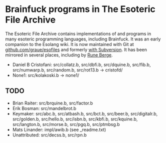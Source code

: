 # Brainfuck programs in The Esoteric File Archive

The Esoteric File Archive contains implementations of and programs in many
esoteric programming languages, including Brainfuck. It was an early companion
to the Esolang wiki. It is now maintained with Git at [github.com/graue/esofiles](https://github.com/graue/esofiles)
and formerly [with Subversion](https://esolangs.org/w/index.php?title=The_Esoteric_File_Archive&oldid=35510).
It has been mirrored in several places, including by [Rune Berge](rune/README.md).

- Daniel B Cristofani:
  src/collatz.b, src/dbfi.b, src/dquine.b, src/fib.b, src/numwarp.b,
  src/random.b, src/rot13.b -> cristofd/
- None1: src/kolakoski.b -> none1/

## TODO

- Brian Raiter: src/brquine.b, src/factor.b
- Erik Bosman: src/mandelbrot.b
- Keymaker:
  src/abc.b, src/atbash.b, src/bct.b, src/beer.b, src/digitalr.b, src/golden.b,
  src/hello.b, src/isbn.b, src/kbfi.b, src/kquine.b, src/langton.b, src/morse.b,
  src/pgq.b, src/ptmbsg.b
- Mats Linander: impl/awib.b (see _readme.txt)
- Unattributed: src/decss.b, src/rpn.b
